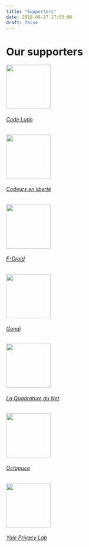 ```yaml
---
title: "Supporters"
date: 2018-08-17 17:03:06
draft: false
---
```


# Our supporters
<div class="row justify-content-md-center">
    <div class="col-md-4 text-center">
        <img src="/media/partners/logo-code-lutin.svg" width="120px" height="120px" class="mt-3 ml-auto mr-auto"/>
        <div class="card-body">
            <h6 class="card-title"><a href="https://www.codelutin.com/">Code Lutin</a></h6>
        </div>
    </div>
    <div class="col-md-4 text-center">
        <img src="/media/partners/codeurs-en-liberte.svg" width="120px" height="120px"class="mt-3 ml-auto mr-auto"/>
        <div class="card-body">
            <h6 class="card-title"><a href="https://www.codeursenliberté.fr/">Codeurs en liberté</a></h6>
        </div>
    </div>
</div>
<div class="row justify-content-md-center">
    <div class="col-md-4 text-center">
        <img src="/media/partners/fdroid.svg" width="120px" height="120px" class="mt-3 ml-auto mr-auto"/>
        <div class="card-body">
	    <h6 class="card-title"><a href="https://f-droid.org/">F-Droid</a></h6>
        </div>
    </div>
    <div class="col-md-4 text-center">
        <img src="/media/partners/gandi.png" width="120px" height="120px" class="mt-3 ml-auto mr-auto"/>
        <div class="card-body">
            <h6 class="card-title"><a href="https://www.gandi.net/">Gandi</a></h6>
        </div>
    </div>
    <div class="col-md-4 text-center">
        <img src="/media/partners/lqdn.svg" width="120px" height="120px" class="mt-3 ml-auto mr-auto"/>
        <div class="card-body">
            <h6 class="card-title"><a href="https://www.laquadrature.net/">La Quadrature du Net</a></h6>
        </div>
    </div>
    <div class="col-md-4 text-center">
        <img src="/media/partners/octopuce.svg" width="120px" height="120px" class="mt-3 ml-auto mr-auto"/>
        <div class="card-body">
            <h6 class="card-title"><a href="https://www.octopuce.fr/">Octopuce</a></h6>
        </div>
    </div>
    <div class="col-md-4 text-center">
        <img src="/media/partners/yale-privacy-lab.png" width="120px" height="120px" class="mt-3 ml-auto mr-auto"/>
        <div class="card-body">
            <h6 class="card-title"><a href="https://privacylab.yale.edu/">Yale Privacy Lab</a></h6>
        </div>
    </div>
</div>
